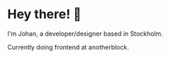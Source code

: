 # Hey there! 👋
I'm Johan, a developer/designer based in Stockholm.

Currently doing frontend at anotherblock.
